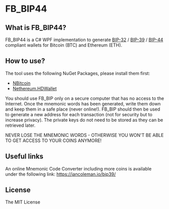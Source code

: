 # FB_BIP44

## What is FB_BIP44?
FB_BIP44 is a C# WPF implementation to generate [BIP-32](https://github.com/bitcoin/bips/blob/master/bip-0032.mediawiki) / [BIP-39](https://github.com/bitcoin/bips/blob/master/bip-0039.mediawiki) / [BIP-44](https://github.com/bitcoin/bips/blob/master/bip-0044.mediawiki) compliant wallets for Bitcoin (BTC) and Ethereum (ETH).

## How to use?
The tool uses the following NuGet Packages, please install them first:
- [NBitcoin](https://github.com/MetacoSA/NBitcoin)
- [Nethereum.HDWallet](https://github.com/Nethereum/Nethereum)

You should use FB_BIP only on a secure computer that has no access to the Internet. Once the mnemonic words has been generated, write them down and keep them in a safe place (never online!). FB_BIP should then be used to generate a new address for each transaction (not for security but to increase privacy). The private keys do not need to be stored as they can be retrieved later.

NEVER LOSE THE MNEMONIC WORDS - OTHERWISE YOU WON'T BE ABLE TO GET ACCESS TO YOUR COINS ANYMORE!

## Useful links
An online Mnemonic Code Converter including more coins is available under the following link: https://iancoleman.io/bip39/

## License
The MIT License
